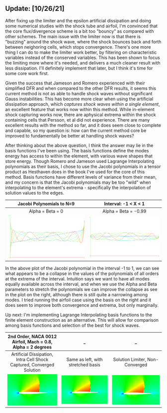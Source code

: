 ## Update: [10/26/21]

After fixing up the limiter and the epsilon artificial dissipation and doing some numerical studies with the shock tube
and airfoil, I'm convinced that the core flux/divergence scheme is a bit too "bouncy" as compared with other schemes.
The main issue with the limiter now is that there is "buzzing" around the shock wave, where the shock bounces back and
forth between neighoring cells, which stops convergence. There's one more thing I can do to make the limiter work better,
by filtering on characteristic variables instead of the conserved variables. This has been shown to focus the limiting
more where it's needed, and delivers a much cleaner result with less dissipation. I'll definitely implement that later,
but I think it's time for some core work first.

Given the success that Jameson and Romero experienced with their simplified DFR and when compared to the other DFR results,
it seems this current method is not as able to handle shock waves without significant Gauss instabilities. This has become
more clear when using the artificial dissipation approach, which *captures shock waves within a single element*, an
excellent feature that works now within this method. While in-element shock capturing works now, there are aphysical
extrema within the shock containing cells that Persson, et al did not experience. There are many excellent results with
the method so far, and it does seem close to complete and capable, so my question is: how can the current method core be
improved to fundamentally be better at handling shock waves?

After thinking about the above question, I think the answer may lie in the basis functions I've been using. The basis
functions define the modes energy has access to within the element, with various wave shapes that store energy. Though
Romero and Jameson used Lagrange Interpolating polynomials as their basis, I chose to use the Jacobi polynomials in a
tensor product as Hesthaven does in the book I've used for the core of this method. Basis functions have different
levels of variance from their mean, and my concern is that the Jacobi polynomials may be too "wild" when interpolating
to the element's extrema - specifically the interpolation of solution values to the edges.

|                 Jacobi Polynomials to N=9                 |                     Interval: -1 < X < 1                     |
|:---------------------------------------------------------:|:------------------------------------------------------------:|
|                     Alpha = Beta = 0                      |                     Alpha = Beta = -0.99                     |
| ![](../images/jacobi-polynomial-to-degree9-alpha=beta=0.PNG) | ![](../images/jacobi-polynomial-to-degree9-alpha=beta=-.99.PNG) |

In the above plot of the Jacobi polynomial in the interval -1 to 1, we can see what appears to be a collapse in the
values of the polynomials of all orders at the extrema of the interval. Intuition says we want to have all modes equally
available across the interval, and when we use the Alpha and Beta parameters to stretch the polynomials we can improve
the collapse as see in the plot on the right, although there is still quite a narrowing among modes. I tried running the
airfoil case using the basis on the right and it does seem to improve both convergence and extrema, but only marginally.

Up next: I'm implementing Lagrange Interpolating basis functions to the finite element construction as an alternative.
This will allow for comparison among basis functions and selection of the best for shock waves.

|      2nd Order, NACA 0012 Airfoil, Mach = 0.8, Alpha = 2 degrees      |                                    _                                    |                          _                          |
|:---------------------------------------------------------------------:|:-----------------------------------------------------------------------:|:---------------------------------------------------:|
| Artificial Dissipation, Intra Cell Shock Captured, Converged Solution |                   Same as left, with stretched basis                    |           Solution Limiter, Non-Converged           |
|          ![](../images/naca0012-m=0.8-aoa=2-Jacobi-Epsilon.PNG)          | ![](../images/naca0012-m=0.8-aoa=2-Jacobi-alpha=-.99,beta=-.99Epsilon.PNG) | ![](../images/naca0012-m=0.8-aoa=2-Jacobi-Limiter.PNG) |


